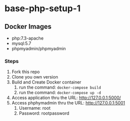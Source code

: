 # base-php-setup-1

## Docker Images
 - php:7.3-apache
 - mysql:5.7
 - phpmyadmin/phpmyadmin


### Steps
1. Fork this repo
2. Clone you own version
3. Build and Create Docker container
    1. run the command: `docker-compose build`
    2. run the command: `docker-compose up -d`
4. Access application thru the URL: http://127.0.0.1:5000/
5. Access phphymadmin thru the URL: http://127.0.0.1:5001
    1. Username: root
    2. Password: rootpassword
